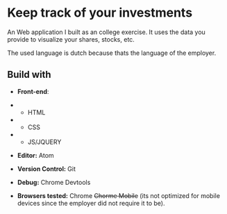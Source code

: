 # Keep track of your investments
An Web application I built as an college exercise.
It uses the data you provide to visualize your shares, stocks, etc.

The used language is dutch because thats the language of the employer.

## Build with
* **Front-end**:
* * HTML
* * CSS
* * JS/JQUERY

* **Editor:** Atom
* **Version Control:** Git
* **Debug:** Chrome Devtools
* **Browsers tested:** Chrome ~~Chorme Mobile~~ (its not optimized for mobile devices since the employer did not require it to be).
